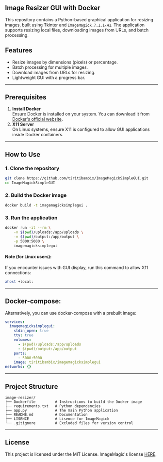 ## **Image Resizer GUI with Docker**

This repository contains a Python-based graphical application for resizing images, built using Tkinter and [`ImageMagick 7.1.1-41`](https://github.com/ImageMagick/ImageMagick/releases/tag/7.1.1-41). The application supports resizing local files, downloading images from URLs, and batch processing.

## **Features**

-   Resize images by dimensions (pixels) or percentage.
-   Batch processing for multiple images.
-   Download images from URLs for resizing.
-   Lightweight GUI with a progress bar.

___

## **Prerequisites**

1.  **Install Docker**  
    Ensure Docker is installed on your system. You can download it from [Docker's official website](https://www.docker.com/).
2.  **X11 Server**  
    On Linux systems, ensure X11 is configured to allow GUI applications inside Docker containers.

___

## **How to Use**

### 1\. **Clone the repository**

```bash
git clone https://github.com/tiritibambix/ImageMagickSimpleGUI.git
cd ImageMagickSimpleGUI
```

### 2\. **Build the Docker image**

```bash
docker build -t imagemagicksimplegui .
```

### 3\. **Run the application**

```bash
docker run -it --rm \
    -v $(pwd)/uploads:/app/uploads \
    -v $(pwd)/output:/app/output \
    -p 5000:5000 \
    imagemagicksimplegui
```

#### **Note (for Linux users):**

If you encounter issues with GUI display, run this command to allow X11 connections:
```bash
xhost +local:
```
___

## **Docker-compose**:

Alternatively, you can use docker-compose with a prebuilt image:
```yaml
services:
  imagemagicksimplegui:
    stdin_open: true
    tty: true
    volumes:
      - $(pwd)/uploads:/app/uploads
      - $(pwd)/output:/app/output
    ports:
      - 5000:5000
    image: tiritibambix/imagemagicksimplegui
networks: {}
```

___

## **Project Structure**

```
image-resizer/
├── Dockerfile         # Instructions to build the Docker image
├── requirements.txt   # Python dependencies
├── app.py             # The main Python application
├── README.md          # Documentation
├── LISENCE            # Lisence for ImageMagick
└── .gitignore         # Excluded files for version control
```

___

## **License**

This project is licensed under the MIT License.
ImageMagic's license [HERE](https://github.com/tiritibambix/ImageMagickSimpleGUI/blob/main/LISENCE).
